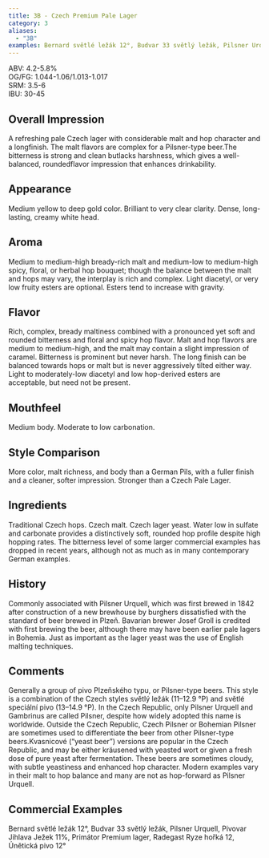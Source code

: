 ```yaml
---
title: 3B - Czech Premium Pale Lager
category: 3
aliases: 
  - "3B"
examples: Bernard světlé ležák 12°, Budvar 33 světlý ležák, Pilsner Urquell, Pivovar Jihlava Ježek 11%, Primátor Premium lager, Radegast Ryze hořká 12, Únětická pivo 12°
---
```


ABV: 4.2-5.8%  
OG/FG: 1.044-1.06/1.013-1.017  
SRM: 3.5-6  
IBU: 30-45

## Overall Impression
A refreshing pale Czech lager with considerable malt and hop character and a longfinish. The malt flavors are complex for a Pilsner-type beer.The bitterness is strong and clean butlacks harshness, which gives a well-balanced, roundedflavor impression that enhances drinkability.

## Appearance
Medium yellow to deep gold color. Brilliant to very clear clarity. Dense, long-lasting, creamy white head.

## Aroma
Medium to medium-high bready-rich malt and medium-low to medium-high spicy, floral, or herbal hop bouquet; though the balance between the malt and hops may vary, the interplay is rich and complex. Light diacetyl, or very low fruity esters are optional. Esters tend to increase with gravity.

## Flavor
Rich, complex, bready maltiness combined with a pronounced yet soft and rounded bitterness and floral and spicy hop flavor. Malt and hop flavors are medium to medium-high, and the malt may contain a slight impression of caramel. Bitterness is prominent but never harsh. The long finish can be balanced towards hops or malt but is never aggressively tilted either way. Light to moderately-low diacetyl and low hop-derived esters are acceptable, but need not be present.

## Mouthfeel
Medium body. Moderate to low carbonation.

## Style Comparison
More color, malt richness, and body than a German Pils, with a fuller finish and a cleaner, softer impression. Stronger than a Czech Pale Lager.

## Ingredients
Traditional Czech hops. Czech malt. Czech lager yeast. Water low in sulfate and carbonate provides a distinctively soft, rounded hop profile despite high hopping rates. The bitterness level of some larger commercial examples has dropped in recent years, although not as much as in many contemporary German examples.

## History
Commonly associated with Pilsner Urquell, which was first brewed in 1842 after construction of a new brewhouse by burghers dissatisfied with the standard of beer brewed in Plzeň. Bavarian brewer Josef Groll is credited with first brewing the beer, although there may have been earlier pale lagers in Bohemia. Just as important as the lager yeast was the use of English malting techniques.

## Comments
Generally a group of pivo Plzeňského typu, or Pilsner-type beers. This style is a combination of the Czech styles světlý ležák (11–12.9 °P) and světlé speciální pivo (13–14.9 °P). In the Czech Republic, only Pilsner Urquell and Gambrinus are called Pilsner, despite how widely adopted this name is worldwide. Outside the Czech Republic, Czech Pilsner or Bohemian Pilsner are sometimes used to differentiate the beer from other Pilsner-type beers.Kvasnicové (“yeast beer”) versions are popular in the Czech Republic, and may be either kräusened with yeasted wort or given a fresh dose of pure yeast after fermentation. These beers are sometimes cloudy, with subtle yeastiness and enhanced hop character. Modern examples vary in their malt to hop balance and many are not as hop-forward as Pilsner Urquell.

## Commercial Examples
Bernard světlé ležák 12°, Budvar 33 světlý ležák, Pilsner Urquell, Pivovar Jihlava Ježek 11%, Primátor Premium lager, Radegast Ryze hořká 12, Únětická pivo 12°





